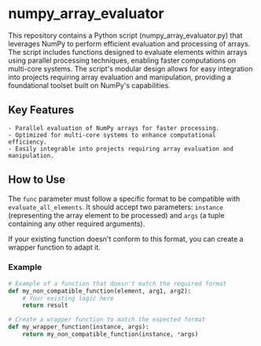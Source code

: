 # numpy_array_evaluator
This repository contains a Python script (numpy_array_evaluator.py) that leverages NumPy to perform efficient evaluation and processing of arrays. The script includes functions designed to evaluate elements within arrays using parallel processing techniques, enabling faster computations on multi-core systems. The script's modular design allows for easy integration into projects requiring array evaluation and manipulation, providing a foundational toolset built on NumPy's capabilities.

## Key Features
    - Parallel evaluation of NumPy arrays for faster processing.
    - Optimized for multi-core systems to enhance computational efficiency.
    - Easily integrable into projects requiring array evaluation and manipulation.

## How to Use
The `func` parameter must follow a specific format to be compatible with `evaluate_all_elements`. It should accept two parameters: `instance` (representing the array element to be processed) and `args` (a tuple containing any other required arguments).

If your existing function doesn't conform to this format, you can create a wrapper function to adapt it.

### Example
```python
# Example of a function that doesn't match the required format
def my_non_compatible_function(element, arg1, arg2):
    # Your existing logic here
    return result

# Create a wrapper function to match the expected format
def my_wrapper_function(instance, args):
    return my_non_compatible_function(instance, *args)


